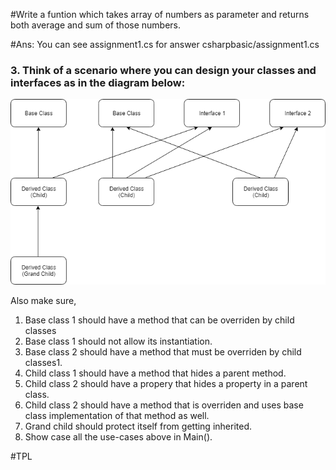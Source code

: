 #Write a funtion which takes array of numbers as parameter and returns both average and sum of those numbers.


#Ans: 
You can see assignment1.cs for answer csharpbasic/assignment1.cs

### 3. Think of a scenario where you can design your classes and interfaces as in the diagram below:
![alt text](https://github.com/binbsr/.NETClassesCotiviti/blob/master/BishnuRawal/Homework/ClassDiagram.png)

Also make sure,
1. Base class 1 should have a method that can be overriden by child classes  
1. Base class 1 should not allow its instantiation.
1. Base class 2 should have a method that must be overriden by child classes1. 
1. Child class 1 should have a method that hides a parent method.
1. Child class 2 should have a propery that hides a property in a parent class.
1. Child class 2 should have a method that is overriden and uses base class implementation of that method as well.
1. Grand child should protect itself from getting inherited.
1. Show case all the use-cases above in Main(). 




#TPL